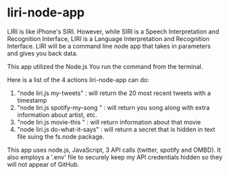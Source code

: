 # liri-node-app
LIRI is like iPhone's SIRI. However, while SIRI is a Speech Interpretation and Recognition Interface, LIRI is a Language Interpretation and Recognition Interface. LIRI will be a command line node app that takes in parameters and gives you back data.

This app utilized the Node.js   You run the command from the terminal.

Here is a list of the 4 actions liri-node-app can do:
  1. "node liri.js my-tweets" : will return the 20 most recent tweets with a timestamp
  2. "node liri.js spotify-my-song <songname>" : will return you song along with extra information about artist, etc.
  3. "node liri.js movie-this <movie name>" : will return information about that movie
  4. "node liri.js do-what-it-says" : will return a secret that is hidden in text file suing the fs.node package.
  
  This app uses node.js, JavaScript, 3 API calls (twitter, spotify and OMBD).  It also employs a '.env' file to securely keep my API credentials hidden so they will not appear of GitHub.
  
  
